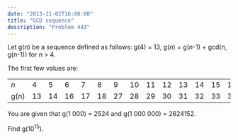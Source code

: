 ```yaml
---
date: "2013-11-02T16:00:00"
title: "GCD sequence"
description: "Problem 443"
---
```


<p>Let g(<var>n</var>) be a sequence defined as follows:
g(4) = 13,
g(<var>n</var>) = g(<var>n</var>-1) + gcd(<var>n</var>, g(<var>n</var>-1)) for <var>n</var> &gt; 4.</p>
<p>The first few values are:</p>
<div align="center">
<table align="center" border="0" cellpadding="5" cellspacing="1"><tr><td><var>n</var></td><td>4</td><td>5</td><td>6</td><td>7</td><td>8</td><td>9</td><td>10</td><td>11</td><td>12</td><td>13</td><td>14</td><td>15</td><td>16</td><td>17</td><td>18</td><td>19</td><td>20</td><td>...</td>
</tr><tr><td>g(<var>n</var>)</td><td>13</td><td>14</td><td>16</td><td>17</td><td>18</td><td>27</td><td>28</td><td>29</td><td>30</td><td>31</td><td>32</td><td>33</td><td>34</td><td>51</td><td>54</td><td>55</td><td>60</td><td>...</td>
</tr></table></div>
<p>You are given that g(1 000) = 2524 and g(1 000 000) = 2624152.</p>
<p>Find g(10<sup>15</sup>).</p>

